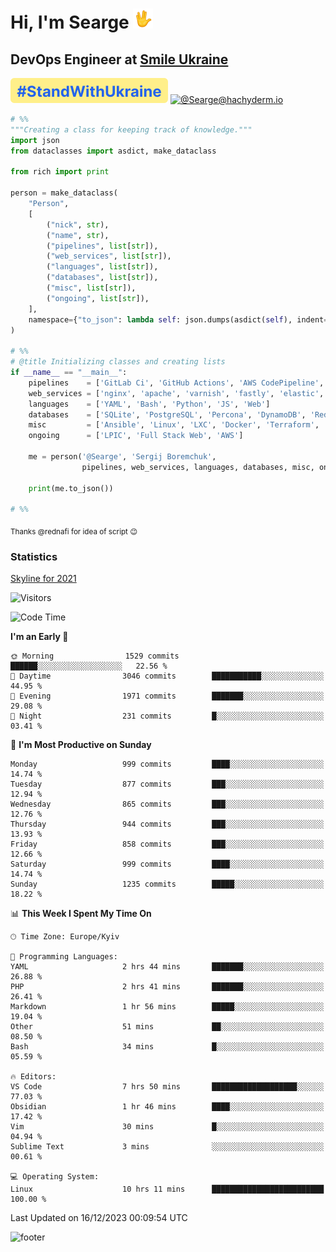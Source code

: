 # Hi, I'm Searge <img src="images/vulcan.webp" style="display: inline-block; margin: 0; height: 2rem" alt="Vulcan salute" />

## DevOps Engineer at [Smile Ukraine](https://smile-ukraine.com/en)

[![Stand With Ukraine](https://raw.githubusercontent.com/vshymanskyy/StandWithUkraine/main/badges/StandWithUkraine.svg)](https://stand-with-ukraine.pp.ua)
<a rel="me" href="https://hachyderm.io/@Searge">![@Searge@hachyderm.io](https://img.shields.io/badge/-@Searge-%232B90D9?logo=mastodon&logoColor=white)</a>

```python
# %%
"""Creating a class for keeping track of knowledge."""
import json
from dataclasses import asdict, make_dataclass

from rich import print

person = make_dataclass(
    "Person",
    [
        ("nick", str),
        ("name", str),
        ("pipelines", list[str]),
        ("web_services", list[str]),
        ("languages", list[str]),
        ("databases", list[str]),
        ("misc", list[str]),
        ("ongoing", list[str]),
    ],
    namespace={"to_json": lambda self: json.dumps(asdict(self), indent=4)},
)

# %%
# @title Initializing classes and creating lists
if __name__ == "__main__":
    pipelines    = ['GitLab Ci', 'GitHub Actions', 'AWS CodePipeline', 'Jenkins']
    web_services = ['nginx', 'apache', 'varnish', 'fastly', 'elastic', 'solr']
    languages    = ['YAML', 'Bash', 'Python', 'JS', 'Web']
    databases    = ['SQLite', 'PostgreSQL', 'Percona', 'DynamoDB', 'Redis']
    misc         = ['Ansible', 'Linux', 'LXC', 'Docker', 'Terraform', 'AWS']
    ongoing      = ['LPIC', 'Full Stack Web', 'AWS']

    me = person('@Searge', 'Sergij Boremchuk',
                pipelines, web_services, languages, databases, misc, ongoing)

    print(me.to_json())

# %%

```

<sub>Thanks @rednafi for idea of script :wink:</sub>

### Statistics

[Skyline for 2021](https://skyline.github.com/Searge/2021)

![Visitors](https://komarev.com/ghpvc/?username=searge&label=Profile%20views&color=0e75b6&style=flat) 
<!--START_SECTION:waka-->
![Code Time](http://img.shields.io/badge/Code%20Time-2%2C357%20hrs%2058%20mins-blue)

**I'm an Early 🐤** 

```text
🌞 Morning                1529 commits        ██████░░░░░░░░░░░░░░░░░░░   22.56 % 
🌆 Daytime                3046 commits        ███████████░░░░░░░░░░░░░░   44.95 % 
🌃 Evening                1971 commits        ███████░░░░░░░░░░░░░░░░░░   29.08 % 
🌙 Night                  231 commits         █░░░░░░░░░░░░░░░░░░░░░░░░   03.41 % 
```
📅 **I'm Most Productive on Sunday** 

```text
Monday                   999 commits         ████░░░░░░░░░░░░░░░░░░░░░   14.74 % 
Tuesday                  877 commits         ███░░░░░░░░░░░░░░░░░░░░░░   12.94 % 
Wednesday                865 commits         ███░░░░░░░░░░░░░░░░░░░░░░   12.76 % 
Thursday                 944 commits         ███░░░░░░░░░░░░░░░░░░░░░░   13.93 % 
Friday                   858 commits         ███░░░░░░░░░░░░░░░░░░░░░░   12.66 % 
Saturday                 999 commits         ████░░░░░░░░░░░░░░░░░░░░░   14.74 % 
Sunday                   1235 commits        █████░░░░░░░░░░░░░░░░░░░░   18.22 % 
```


📊 **This Week I Spent My Time On** 

```text
🕑︎ Time Zone: Europe/Kyiv

💬 Programming Languages: 
YAML                     2 hrs 44 mins       ███████░░░░░░░░░░░░░░░░░░   26.88 % 
PHP                      2 hrs 41 mins       ███████░░░░░░░░░░░░░░░░░░   26.41 % 
Markdown                 1 hr 56 mins        █████░░░░░░░░░░░░░░░░░░░░   19.04 % 
Other                    51 mins             ██░░░░░░░░░░░░░░░░░░░░░░░   08.50 % 
Bash                     34 mins             █░░░░░░░░░░░░░░░░░░░░░░░░   05.59 % 

🔥 Editors: 
VS Code                  7 hrs 50 mins       ███████████████████░░░░░░   77.03 % 
Obsidian                 1 hr 46 mins        ████░░░░░░░░░░░░░░░░░░░░░   17.42 % 
Vim                      30 mins             █░░░░░░░░░░░░░░░░░░░░░░░░   04.94 % 
Sublime Text             3 mins              ░░░░░░░░░░░░░░░░░░░░░░░░░   00.61 % 

💻 Operating System: 
Linux                    10 hrs 11 mins      █████████████████████████   100.00 % 
```


 Last Updated on 16/12/2023 00:09:54 UTC
<!--END_SECTION:waka-->

![footer](https://capsule-render.vercel.app/api?type=waving&color=gradient&customColorList=14,21&height=82&section=footer)
